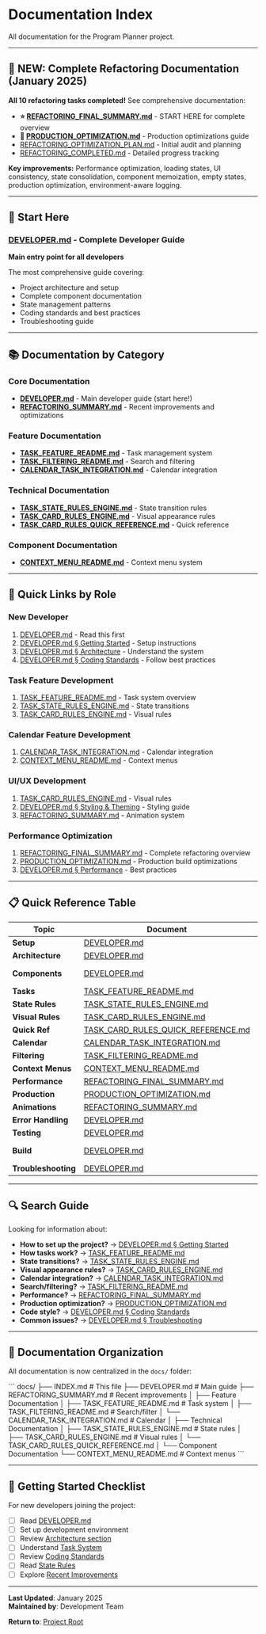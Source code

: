 # Documentation Index

All documentation for the Program Planner project.

---

## 🎉 **NEW: Complete Refactoring Documentation (January 2025)**

**All 10 refactoring tasks completed!** See comprehensive documentation:
- **⭐ [REFACTORING_FINAL_SUMMARY.md](./REFACTORING_FINAL_SUMMARY.md)** - START HERE for complete overview
- **🚀 [PRODUCTION_OPTIMIZATION.md](./PRODUCTION_OPTIMIZATION.md)** - Production optimizations guide
- [REFACTORING_OPTIMIZATION_PLAN.md](./REFACTORING_OPTIMIZATION_PLAN.md) - Initial audit and planning
- [REFACTORING_COMPLETED.md](./REFACTORING_COMPLETED.md) - Detailed progress tracking

**Key improvements:** Performance optimization, loading states, UI consistency, state consolidation, component memoization, empty states, production optimization, environment-aware logging.

---

## 📖 Start Here

### [DEVELOPER.md](./DEVELOPER.md) - Complete Developer Guide
**Main entry point for all developers**

The most comprehensive guide covering:
- Project architecture and setup
- Complete component documentation
- State management patterns
- Coding standards and best practices
- Troubleshooting guide

---

## 📚 Documentation by Category

### Core Documentation

- **[DEVELOPER.md](./DEVELOPER.md)** - Main developer guide (start here!)
- **[REFACTORING_SUMMARY.md](./REFACTORING_SUMMARY.md)** - Recent improvements and optimizations

### Feature Documentation

- **[TASK_FEATURE_README.md](./TASK_FEATURE_README.md)** - Task management system
- **[TASK_FILTERING_README.md](./TASK_FILTERING_README.md)** - Search and filtering
- **[CALENDAR_TASK_INTEGRATION.md](./CALENDAR_TASK_INTEGRATION.md)** - Calendar integration

### Technical Documentation

- **[TASK_STATE_RULES_ENGINE.md](./TASK_STATE_RULES_ENGINE.md)** - State transition rules
- **[TASK_CARD_RULES_ENGINE.md](./TASK_CARD_RULES_ENGINE.md)** - Visual appearance rules
- **[TASK_CARD_RULES_QUICK_REFERENCE.md](./TASK_CARD_RULES_QUICK_REFERENCE.md)** - Quick reference

### Component Documentation

- **[CONTEXT_MENU_README.md](./CONTEXT_MENU_README.md)** - Context menu system

---

## 🎯 Quick Links by Role

### New Developer
1. [DEVELOPER.md](./DEVELOPER.md) - Read this first
2. [DEVELOPER.md § Getting Started](./DEVELOPER.md#getting-started) - Setup instructions
3. [DEVELOPER.md § Architecture](./DEVELOPER.md#architecture) - Understand the system
4. [DEVELOPER.md § Coding Standards](./DEVELOPER.md#coding-standards) - Follow best practices

### Task Feature Development
1. [TASK_FEATURE_README.md](./TASK_FEATURE_README.md) - Task system overview
2. [TASK_STATE_RULES_ENGINE.md](./TASK_STATE_RULES_ENGINE.md) - State transitions
3. [TASK_CARD_RULES_ENGINE.md](./TASK_CARD_RULES_ENGINE.md) - Visual rules

### Calendar Feature Development
1. [CALENDAR_TASK_INTEGRATION.md](./CALENDAR_TASK_INTEGRATION.md) - Calendar integration
2. [CONTEXT_MENU_README.md](./CONTEXT_MENU_README.md) - Context menus

### UI/UX Development
1. [TASK_CARD_RULES_ENGINE.md](./TASK_CARD_RULES_ENGINE.md) - Visual rules
2. [DEVELOPER.md § Styling & Theming](./DEVELOPER.md#styling--theming) - Styling guide
3. [REFACTORING_SUMMARY.md](./REFACTORING_SUMMARY.md) - Animation system

### Performance Optimization
1. [REFACTORING_FINAL_SUMMARY.md](./REFACTORING_FINAL_SUMMARY.md) - Complete refactoring overview
2. [PRODUCTION_OPTIMIZATION.md](./PRODUCTION_OPTIMIZATION.md) - Production build optimizations
3. [DEVELOPER.md § Performance](./DEVELOPER.md#performance-optimizations) - Best practices

---

## 📋 Quick Reference Table

| Topic | Document | Section |
|-------|----------|---------|
| **Setup** | [DEVELOPER.md](./DEVELOPER.md) | Getting Started |
| **Architecture** | [DEVELOPER.md](./DEVELOPER.md) | Architecture |
| **Components** | [DEVELOPER.md](./DEVELOPER.md) | Component Documentation |
| **Tasks** | [TASK_FEATURE_README.md](./TASK_FEATURE_README.md) | All |
| **State Rules** | [TASK_STATE_RULES_ENGINE.md](./TASK_STATE_RULES_ENGINE.md) | All |
| **Visual Rules** | [TASK_CARD_RULES_ENGINE.md](./TASK_CARD_RULES_ENGINE.md) | All |
| **Quick Ref** | [TASK_CARD_RULES_QUICK_REFERENCE.md](./TASK_CARD_RULES_QUICK_REFERENCE.md) | All |
| **Calendar** | [CALENDAR_TASK_INTEGRATION.md](./CALENDAR_TASK_INTEGRATION.md) | All |
| **Filtering** | [TASK_FILTERING_README.md](./TASK_FILTERING_README.md) | All |
| **Context Menus** | [CONTEXT_MENU_README.md](./CONTEXT_MENU_README.md) | All |
| **Performance** | [REFACTORING_FINAL_SUMMARY.md](./REFACTORING_FINAL_SUMMARY.md) | All |
| **Production** | [PRODUCTION_OPTIMIZATION.md](./PRODUCTION_OPTIMIZATION.md) | All |
| **Animations** | [REFACTORING_SUMMARY.md](./REFACTORING_SUMMARY.md) | Animations |
| **Error Handling** | [DEVELOPER.md](./DEVELOPER.md) | Error Handling |
| **Testing** | [DEVELOPER.md](./DEVELOPER.md) | Testing |
| **Build** | [DEVELOPER.md](./DEVELOPER.md) | Build & Deployment |
| **Troubleshooting** | [DEVELOPER.md](./DEVELOPER.md) | Troubleshooting |

---

## 🔍 Search Guide

Looking for information about:

- **How to set up the project?** → [DEVELOPER.md § Getting Started](./DEVELOPER.md#getting-started)
- **How tasks work?** → [TASK_FEATURE_README.md](./TASK_FEATURE_README.md)
- **State transitions?** → [TASK_STATE_RULES_ENGINE.md](./TASK_STATE_RULES_ENGINE.md)
- **Visual appearance rules?** → [TASK_CARD_RULES_ENGINE.md](./TASK_CARD_RULES_ENGINE.md)
- **Calendar integration?** → [CALENDAR_TASK_INTEGRATION.md](./CALENDAR_TASK_INTEGRATION.md)
- **Search/filtering?** → [TASK_FILTERING_README.md](./TASK_FILTERING_README.md)
- **Performance?** → [REFACTORING_FINAL_SUMMARY.md](./REFACTORING_FINAL_SUMMARY.md)
- **Production optimization?** → [PRODUCTION_OPTIMIZATION.md](./PRODUCTION_OPTIMIZATION.md)
- **Code style?** → [DEVELOPER.md § Coding Standards](./DEVELOPER.md#coding-standards)
- **Common issues?** → [DEVELOPER.md § Troubleshooting](./DEVELOPER.md#troubleshooting)

---

## 📝 Documentation Organization

All documentation is now centralized in the `docs/` folder:

\`\`\`
docs/
├── INDEX.md                              # This file
├── DEVELOPER.md                          # Main guide
├── REFACTORING_SUMMARY.md               # Recent improvements
│
├── Feature Documentation
│   ├── TASK_FEATURE_README.md           # Task system
│   ├── TASK_FILTERING_README.md         # Search/filter
│   └── CALENDAR_TASK_INTEGRATION.md     # Calendar
│
├── Technical Documentation
│   ├── TASK_STATE_RULES_ENGINE.md       # State rules
│   ├── TASK_CARD_RULES_ENGINE.md        # Visual rules
│   └── TASK_CARD_RULES_QUICK_REFERENCE.md
│
└── Component Documentation
    └── CONTEXT_MENU_README.md           # Context menus
\`\`\`

---

## 🚀 Getting Started Checklist

For new developers joining the project:

- [ ] Read [DEVELOPER.md](./DEVELOPER.md)
- [ ] Set up development environment
- [ ] Review [Architecture section](./DEVELOPER.md#architecture)
- [ ] Understand [Task System](./TASK_FEATURE_README.md)
- [ ] Review [Coding Standards](./DEVELOPER.md#coding-standards)
- [ ] Read [State Rules](./TASK_STATE_RULES_ENGINE.md)
- [ ] Explore [Recent Improvements](./REFACTORING_SUMMARY.md)

---

**Last Updated**: January 2025  
**Maintained by**: Development Team

**Return to**: [Project Root](../README.md)
